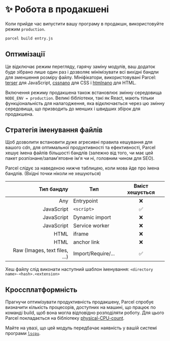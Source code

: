 # ✨ Робота в продакшені

Коли прийде час випустити вашу програму в продакшн, використовуйте режим `production`.

```Bash
parcel build entry.js
```

## Оптимізації

Це відключає режим перегляду, гарячу заміну модулів, ваш додаток буде зібрано лише один раз і дозволяє мінімізувати всі вихідні бандли для зменшення розміру файлу. Мініфікатори, використовувані Parcel: [terser](https://github.com/fabiosantoscode/terser) для JavaScript, [cssnano](http://cssnano.co) для CSS і [htmlnano](https://github.com/posthtml/htmlnano) для HTML.

Включення режиму продакшена також встановлює змінну середовища `NODE_ENV = production`. Великі бібліотеки, такі як React, мають тільки функціональність для налагодження, яка відключається через цю змінну середовища, що призводить до менших і швидших збірок для продакшена.

## Стратегія іменування файлів

Щоб дозволити встановити дуже агресивні правила кешування для вашого cdn, для оптимальної продуктивності та ефективності, Parcel хешує імена файлів більшості бандлів (залежно від того, чи має цей пакет розпізнане/запам'ятовне ім'я чи ні, головним чином для SEO).

Parcel слідує за наведеною нижче таблицею, коли мова йде про імена бандлів. (Вхідні точки ніколи не хешуються)

|                    Тип бандлу | Тип                | Вміст хешується |
| ----------------------------: | ------------------ | :-------------: |
|                           Any | Entrypoint         |       ❌        |
|                    JavaScript | `<script>`         |       ✅        |
|                    JavaScript | Dynamic import     |       ❌        |
|                    JavaScript | Service worker     |       ❌        |
|                          HTML | iframe             |       ❌        |
|                          HTML | anchor link        |       ❌        |
| Raw (Images, text files, ...) | Import/Require/... |       ✅        |

Хеш файлу слід виконати наступний шаблон іменування: `<directory name>-<hash>.<extension>`

## Кроссплатформність

Прагнучи оптимізувати продуктивність продакшену, Parcel спробує визначити кількість процесорів, доступних на машині, що працює по команді build, щоб вона могла відповідно розподіляти роботу. Для цього Parcel покладається на бібліотеку [physical-CPU-count](https://www.npmjs.com/package/physical-cpu-count).

Майте на увазі, що цей модуль передбачає наявність у вашій системі програми [`lscpu`](http://manpages.courier-mta.org/htmlman1/lscpu.1.html).
